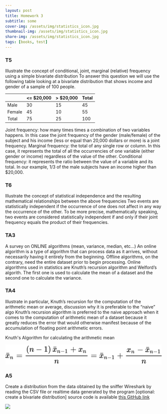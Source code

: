 ```yaml
---
layout: post
title: Homework 3
subtitle: some
cover-img: /assets/img/statistics_icon.jpg
thumbnail-img: /assets/img/statistics_icon.jpg
share-img: /assets/img/statistics_icon.jpg
tags: [books, test]
---
```



### T5 
Illustrate the concept of conditional, joint, marginal (relative) frequency using a simple bivariate distribution
To answer this question we will use the following table looking at a bivariate distribution that shows income and gender of a sample of 100 people.

|        | <= $20,000 | > $20,000 | Total |
|--------|------------|-----------|-------|
| Male   | 30         | 15        | 45    |
| Female | 45         | 10        | 55    |
| Total  | 75         | 25        | 100   |




Joint frequency: how many times times a combination of two variables happens. In this case the joint frequency of the gender (male/female) of the subject and his income (less or equal than 20,000 dollars or more) is a joint frequency.
Marginal frequency: the total of any single row or column. In this case, it represents the total of all the occurrencies of one variable (either gender or income) regardless of the value of the other.
Conditional frequency: it represents the ratio between the value of a variable and its total. In our example, 1/3 of the male subjects have an income higher than $20,000.

### T6
Illustrate the concept of statistical independence and the resulting mathematical relationships between the above frequencies
Two events are statistically independent if the occurrence of one does not affect in any way the occurrence of the other. To be more precise, mathematically speaking, two events are considered statistically independent if and only if their joint frequency equals the product of their frequencies.


### TA3 
A survey on ONLINE algorithms (mean, variance, median, etc…)
An online algorithm is a type of algorithm that can process data as it arrives, without necessarily having it entirely from the beginning. Offline algorithms, on the contrary, need the entire dataset prior to begin processing. Online algorithms used in statistics are Knuth’s recursion algorithm and Welford’s algorith. The first one is used to calculate the mean of a dataset and the second one to calculate the variance.

### TA4 
Illustrate in particular, Knuth’s recursion for the computation of the arithmetic mean or average, discussion why it is preferable to the “naive” algo
Knuth’s recursion algorithm is preferred to the naive approach when it comes to the computation of arithmetic mean of a dataset because it greatly reduces the error that would otherwise manifest because of the accumulation of floating point arithmetic errors.

Knuth's Algorithm for calculating the arithmetic mean

![](/assets/img/Homework3_TA4.png)


### A5
Create a distribution from the data obtained by the sniffer Wireshark by reading the CSV file or realtime data generated by the program
[optional: create a bivariate distribution]
source code is available
[this GitHub link](https://github.com/loris30/StatisticsHomework/)


![](/assets/GIF/Homework3GIF.gif)
